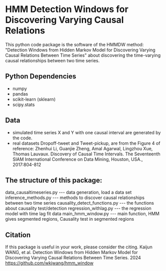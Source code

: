 # HMM Detection Windows for Discovering Varying Causal Relations
This python code package is the software of the HMMDW method:
"Detection Windows from Hidden Markov Model for Discovering Varying Causal Relations Between Time Series"
about discovering the time-varying causal relationships between two time series.

## Python Dependencies
- numpy
- pandas
- scikit-learn (sklearn)
- scipy.stats

## Data
- simulated time series X and Y with one causal interval are generated by the code.
- real datasets Dropoff-tweet and Tweet-pickup, are from the Figure 4 of reference: 
Zhenhui Li, Guanjie Zheng, Amal Agarwal, Lingzhou Xue, Thomas Lauvaux. Discovery of Causal
Time Intervals. The Seventeenth SIAM International Conference on Data Mining, Houston, USA.,
2017:804-812


## The structure of this package:
data_causaltimeseries.py 	--- data generation, load a data set
inference_methods.py 	--- methods to discover causal relationships between two time series
causality_detect_functions.py 	--- the functions about causality test/detection
regression_withlag.py 	--- the regression model with time lag fit data
main_hmm_window.py	--- main function, HMM gives segmented regions, Causality test in segmented regions


## Citation
If this package is useful in your work, please consider the citing.
Kaijun WANG, et al. Detection Windows from Hidden Markov Model for Discovering Varying Causal Relations Between Time Series. 2024
https://github.com/wkjwang/hmm_window

